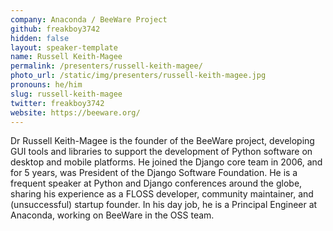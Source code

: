 ```yaml
---
company: Anaconda / BeeWare Project
github: freakboy3742
hidden: false
layout: speaker-template
name: Russell Keith-Magee
permalink: /presenters/russell-keith-magee/
photo_url: /static/img/presenters/russell-keith-magee.jpg
pronouns: he/him
slug: russell-keith-magee
twitter: freakboy3742
website: https://beeware.org/
---
```


Dr Russell Keith-Magee is the founder of the BeeWare project, developing GUI tools and libraries to support the development of Python software on desktop and mobile platforms. He joined the Django core team in 2006, and for 5 years, was President of the Django Software Foundation. He is a frequent speaker at Python and Django conferences around the globe, sharing his experience as a FLOSS developer, community maintainer, and (unsuccessful) startup founder. In his day job, he is a Principal Engineer at Anaconda, working on BeeWare in the OSS team.

